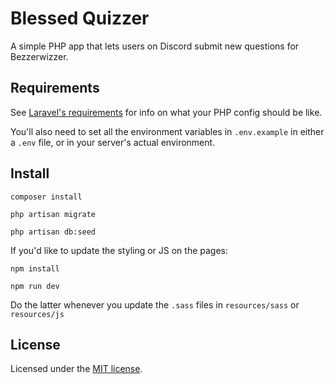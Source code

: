 

# Blessed Quizzer

A simple PHP app that lets users on Discord submit new questions for Bezzerwizzer.

## Requirements

See [Laravel's requirements](https://laravel.com/docs/7.x#server-requirements) for info on what your PHP config should be like.

You'll also need to set all the environment variables in `.env.example` in either a `.env` file, or in your server's actual environment.

## Install

`composer install`

`php artisan migrate`

`php artisan db:seed`

If you'd like to update the styling or JS on the pages:

`npm install`

`npm run dev`

Do the latter whenever you update the `.sass` files in `resources/sass` or `resources/js`

## License

Licensed under the [MIT license](https://opensource.org/licenses/MIT).
